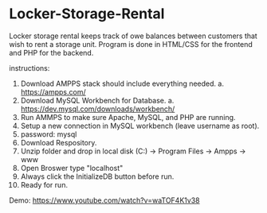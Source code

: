 # Locker-Storage-Rental

Locker storage rental keeps track of owe balances 
between customers that wish to rent a storage unit.
Program is done in HTML/CSS for the frontend and PHP for the backend.

instructions:
1. Download AMPPS stack should include everything needed.
   a. https://ampps.com/
2. Download MySQL Workbench for Database.
   a. https://dev.mysql.com/downloads/workbench/
3. Run AMMPS to make sure Apache, MySQL, and PHP are running.
4. Setup a new connection in MySQL workbench (leave username as root).
5. password: mysql
6. Download Respository.
7. Unzip folder and drop in local disk (C:) -> Program Files -> Ampps -> www
8. Open Broswer type "localhost"
9. Always click the InitializeDB button before run.
10. Ready for run.

Demo:
https://www.youtube.com/watch?v=waTOF4K1v38
